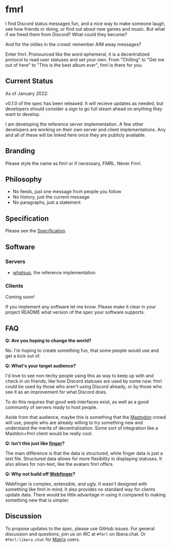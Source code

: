 # fmrl

I find Discord status messages fun, and a nice way to make someone laugh, see how friends or doing, or find out about new games and music. But what if we freed them from Discord? What could they become?

And for the oldies in the crowd: remember AIM away messages?

Enter fmrl. Pronounced like the word ephemeral, it is a decentralized protocol to read user statuses and set your own. From "Chilling" to "Get me out of here" to "This is the best album ever", fmrl is there for you.

## Current Status

As of January 2022:

v0.1.0 of the spec has been released. It will recieve updates as needed, but developers should consider a sign to go full steam ahead on anything they want to develop.

I am developing the reference server implementation. A few other developers are working on their own server and client implementations. Any and all of these will be linked here once they are publicly available.

## Branding

Please style the name as fmrl or if necessary, FMRL. Never Fmrl.

## Philosophy

- No feeds, just one message from people you follow
- No history, just the current message
- No paragraphs, just a statement

## Specification

Please see the [Specification](./spec.md).

## Software

### Servers

- [whatsup](https://github.com/makeworld-the-better-one/whatsup), the reference implementation


### Clients

Coming soon!

If you implement any software let me know. Please make it clear in your project README what version of the spec your software supports.

## FAQ

**Q: Are you hoping to change the world?**

No. I'm hoping to create something fun, that some people would use and get a kick out of.

**Q: What's your target audience?**

I'd love to see non-techy people using this as way to keep up with and check in on friends, like how Discord statuses are used by some now. fmrl could be used by those who aren't using Discord already, or by those who see it as an improvement for what Discord does.

To do this requires that good web interfaces exist, as well as a good community of servers ready to host people.

Aside from that audience, maybe this is something that the [Mastodon](https://joinmastodon.org/) crowd will use, people who are already willing to try something new and understand the merits of decentralization. Some sort of integration like a Mastdon+fmrl client would be really cool.

**Q: Isn't this just like [finger](https://en.wikipedia.org/wiki/Finger_%28protocol%29)?**

The main difference is that the data is structured, while finger data is just a text file. Structured data allows for more flexibility in displaying statuses. It also allows for non-text, like the avatars fmrl offers.

**Q: Why not build off [Webfinger](https://www.packetizer.com/ws/webfinger/)?**

Webfinger is complex, extensible, and ugly. It wasn't designed with something like fmrl in mind. It also provides no standard way for clients update data. There would be little advantage in using it compared to making something new that is simpler.

## Discussion

To propose updates to the spec, please use GitHub issues. For general discussion and questions, join us on IRC at `#fmrl` on libera.chat. Or `#fmrl:libera.chat` for [Matrix](https://matrix.org/) users.
